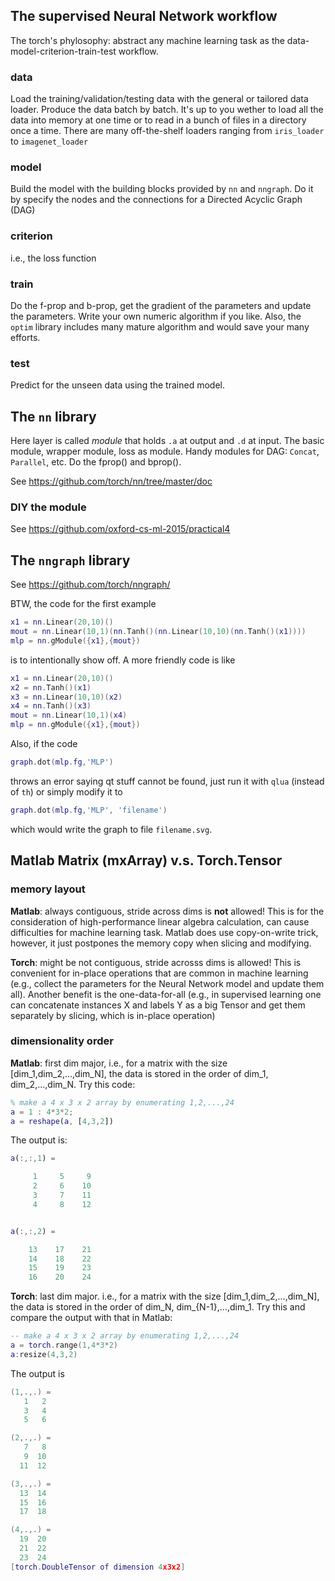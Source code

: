 ## The supervised Neural Network workflow
The torch's phylosophy: abstract any machine learning task as the data-model-criterion-train-test workflow.

### data
Load the training/validation/testing data with the general or tailored data loader. 
Produce the data batch by batch.
It's up to you wether to load all the data into memory at one time or to read in a bunch of files in a directory once a time.
There are many off-the-shelf loaders ranging from `iris_loader` to `imagenet_loader`

### model
Build the model with the building blocks provided by `nn` and `nngraph`. 
Do it by specify the nodes and the connections for a Directed Acyclic Graph (DAG)

### criterion
i.e., the loss function

### train
Do the f-prop and b-prop, get the gradient of the parameters and update the parameters.
Write your own numeric algorithm if you like. Also, the `optim` library includes many mature algorithm and would save your many efforts.

### test
Predict for the unseen data using the trained model.


## The `nn` library
Here layer is called *module* that holds `.a` at output and `.d` at input. The basic module, wrapper module, loss as module. Handy modules for DAG: `Concat`, `Parallel`, etc. Do the fprop() and bprop().

See https://github.com/torch/nn/tree/master/doc

### DIY the module
See https://github.com/oxford-cs-ml-2015/practical4 

## The `nngraph` library
See https://github.com/torch/nngraph/

BTW, the code for the first example 
``` Lua
x1 = nn.Linear(20,10)()
mout = nn.Linear(10,1)(nn.Tanh()(nn.Linear(10,10)(nn.Tanh()(x1))))
mlp = nn.gModule({x1},{mout})
```
is to intentionally show off. A more friendly code is like
``` Lua
x1 = nn.Linear(20,10)()
x2 = nn.Tanh()(x1)
x3 = nn.Linear(10,10)(x2)
x4 = nn.Tanh()(x3)
mout = nn.Linear(10,1)(x4)
mlp = nn.gModule({x1},{mout})
```
Also, if the code
``` Lua
graph.dot(mlp.fg,'MLP')
```
throws an error saying qt stuff cannot be found, just run it with `qlua` (instead of `th`) or simply modify it to
``` Lua
graph.dot(mlp.fg,'MLP', 'filename')
```
which would write the graph to file `filename.svg`.


## Matlab Matrix (mxArray) v.s. Torch.Tensor

### memory layout
**Matlab**: always contiguous, stride across dims is **not** allowed! This is for the consideration of high-performance linear algebra calculation, can cause difficulties for machine learning task. Matlab does use copy-on-write trick, however, it just postpones the memory copy when slicing and modifying.

**Torch**: might be not contiguous, stride acrosss dims is allowed! This is convenient for in-place operations that are common in machine learning (e.g., collect the parameters for the Neural Network model and update them all). Another benefit is the one-data-for-all (e.g., in supervised learning one can concatenate instances X and labels Y as a big Tensor and get them separately by slicing, which is in-place operation)

### dimensionality order
**Matlab**: first dim major, i.e., for a matrix with the size [dim_1,dim_2,...,dim_N], the data is stored in the order of dim_1, dim_2,...,dim_N. Try this code:
``` Matlab
% make a 4 x 3 x 2 array by enumerating 1,2,...,24
a = 1 : 4*3*2;
a = reshape(a, [4,3,2])
```
The output is:
``` Matlab
a(:,:,1) =

     1     5     9
     2     6    10
     3     7    11
     4     8    12


a(:,:,2) =

    13    17    21
    14    18    22
    15    19    23
    16    20    24

```

**Torch**: last dim major. i.e., for a matrix with the size [dim_1,dim_2,...,dim_N], the data is stored in the order of dim_N, dim_{N-1},...,dim_1. Try this and compare the output with that in Matlab:
``` Lua
-- make a 4 x 3 x 2 array by enumerating 1,2,...,24
a = torch.range(1,4*3*2)
a:resize(4,3,2)
```
The output is
```Lua
(1,.,.) =
   1   2
   3   4
   5   6

(2,.,.) =
   7   8
   9  10
  11  12

(3,.,.) =
  13  14
  15  16
  17  18

(4,.,.) =
  19  20
  21  22
  23  24
[torch.DoubleTensor of dimension 4x3x2]

```
